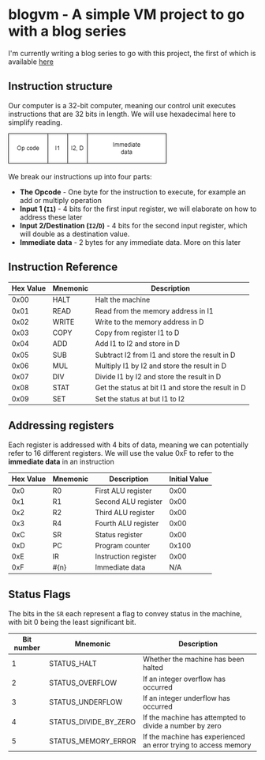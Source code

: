 # blogvm - A simple VM project to go with a blog series
I'm currently writing a blog series to go with this project, the
first of which is available [here](https://www.stephengream.com/writing-a-vm-part-one)

## Instruction structure
Our computer is a 32-bit computer, meaning our control unit executes instructions that are
32 bits in length. We will use hexadecimal here to simplify reading.

![What an instruction looks like](./docs/Instruction.drawio.png)

We break our instructions up into four parts:
* **The Opcode** - One byte for the instruction to execute, for example an add or multiply operation
* **Input 1 (`I1`)** - 4 bits for the first input register, we will elaborate on how to address these later
* **Input 2/Destination (`I2`/`D`)** - 4 bits for the second input register, which will double as a destination value.
* **Immediate data** - 2 bytes for any immediate data. More on this later

## Instruction Reference
| Hex Value | Mnemonic | Description                                          |
|-----------|----------|------------------------------------------------------|
| 0x00      | HALT     | Halt the machine                                     |
| 0x01      | READ     | Read from the memory address in I1                   |
| 0x02      | WRITE    | Write to the memory address in D                     |
| 0x03      | COPY     | Copy from register I1 to D                           |
| 0x04      | ADD      | Add I1 to I2 and store in D                          |
| 0x05      | SUB      | Subtract I2 from I1 and store the result in D        |
| 0x06      | MUL      | Multiply I1 by I2 and store the result in D          |
| 0x07      | DIV      | Divide I1 by I2 and store the result in D            |
| 0x08      | STAT     | Get the status at bit I1 and store the result in D   |
| 0x09      | SET      | Set the status at but I1 to I2                       |


## Addressing registers
Each register is addressed with 4 bits of data, meaning we can potentially refer to 16 different
registers. We will use the value 0xF to refer to the **immediate data** in an instruction

| Hex Value | Mnemonic | Description          | Initial Value |
|-----------|----------|----------------------|---------------|
| 0x0       | R0       | First ALU register   | 0x00          |
| 0x1       | R1       | Second ALU register  | 0x00          |
| 0x2       | R2       | Third ALU register   | 0x00          |
| 0x3       | R4       | Fourth ALU register  | 0x00          |
| 0xC       | SR       | Status register      | 0x00          |
| 0xD       | PC       | Program counter      | 0x100         |
| 0xE       | IR       | Instruction register | 0x00          |
| 0xF       | #{n}     | Immediate data       | N/A           |

## Status Flags
The bits in the `SR` each represent a flag to convey status in the machine, with bit 0 being the least significant
bit.

| Bit number | Mnemonic              | Description                                                     |
|------------|-----------------------|-----------------------------------------------------------------|
| 1          | STATUS_HALT           | Whether the machine has been halted                             |
| 2          | STATUS_OVERFLOW       | If an integer overflow has occurred                             |
| 3          | STATUS_UNDERFLOW      | If an integer underflow has occurred                            |
| 4          | STATUS_DIVIDE_BY_ZERO | If the machine has attempted to divide a number by zero         |
| 5          | STATUS_MEMORY_ERROR   | If the machine has experienced an error trying to access memory |
